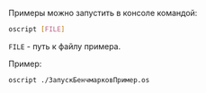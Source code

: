Примеры можно запустить в консоле командой:

```bash
oscript [FILE]
```

`FILE` - путь к файлу примера.

Пример:

```bash
oscript ./ЗапускБенчмарковПример.os
```
